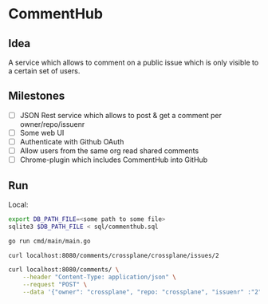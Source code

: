 # CommentHub

## Idea
A service which allows to comment on a public issue which is only visible to a certain set of users.

## Milestones
- [ ] JSON Rest service which allows to post & get a comment per owner/repo/issuenr
- [ ] Some web UI
- [ ] Authenticate with Github OAuth
- [ ] Allow users from the same org read shared comments
- [ ] Chrome-plugin which includes CommentHub into GitHub

## Run

Local:
```sh
export DB_PATH_FILE=<some path to some file>
sqlite3 $DB_PATH_FILE < sql/commenthub.sql

go run cmd/main/main.go

curl localhost:8080/comments/crossplane/crossplane/issues/2

curl localhost:8080/comments/ \
    --header "Content-Type: application/json" \
    --request "POST" \
    --data '{"owner": "crossplane", "repo: "crossplane", "issuenr" :"2", "comment_text": "A second very private comment"}'
```